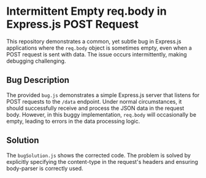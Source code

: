 # Intermittent Empty req.body in Express.js POST Request

This repository demonstrates a common, yet subtle bug in Express.js applications where the `req.body` object is sometimes empty, even when a POST request is sent with data.  The issue occurs intermittently, making debugging challenging.

## Bug Description

The provided `bug.js` demonstrates a simple Express.js server that listens for POST requests to the `/data` endpoint.  Under normal circumstances, it should successfully receive and process the JSON data in the request body. However, in this buggy implementation,  `req.body` will occasionally be empty, leading to errors in the data processing logic.

## Solution

The `bugSolution.js` shows the corrected code. The problem is solved by explicitly specifying the content-type in the request's headers and ensuring body-parser is correctly used.